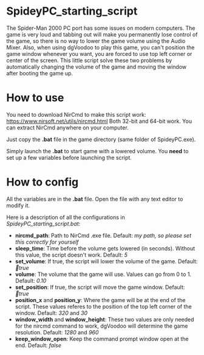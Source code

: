 # SpideyPC_starting_script
The Spider-Man 2000 PC port has some issues on modern computers.
The game is very loud and tabbing out will make you permanently lose control of the game, so there is no way to lower the game volume using the Audio Mixer.
Also, when using dgVoodoo to play this game, you can't position the game window whenever you want, you are forced to use top left corner or center of the screen.
This little script solve these two problems by automatically changing the volume of the game and moving the window after booting the game up.

# How to use
You need to download NirCmd to make this script work: https://www.nirsoft.net/utils/nircmd.html
Both 32-bit and 64-bit work. You can extract NirCmd anywhere on your computer.

Just copy the **.bat** file in the game directory (same folder of SpideyPC.exe).

Simply launch the **.bat** to start game with a lowered volume. You **need** to set up a few variables before launching the script.


# How to config
All the variables are in the **.bat** file. Open the file with any text editor to modify it.

Here is a description of all the configurations in *SpideyPC_starting_script.bat*:
- **nircmd_path**: Path to NirCmd .exe file. Default: *my path, so please set this correctly for yourself*
- **sleep_time**: Time before the volume gets lowered (in seconds). Without this value, the script doesn't work. Default: *5*
- **set_volume**: If true, the script will lower the volume of the game. Default: *true*
- **volume**: The volume that the game will use. Values can go from 0 to 1. Default: *0.10*
- **set_position**: If true, the script will move the game window. Default: *true*
- **position_x** and **position_y**: Where the game will be at the end of the script. These values referes to the position of the top left corner of the window. Default: *320* and *30*
- **window_width** and **window_height**: These two values are only needed for the nircmd command to work, dgVoodoo will determine the game resolution. Default: *1280* and *960*
- **keep_window_open**: Keep the command prompt window open at the end. Default: *false*
